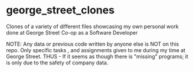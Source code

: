 # george_street_clones
Clones of a variety of different files showcasing my own personal work done at George Street Co-op as a Software Developer

NOTE: Any data or previous code written by anyone else is NOT on this repo. Only specific tasks , and assignments given to me during my time at George Street.
THUS - If it seems as though there is "missing" programs; it is only due to the safety of company data.
